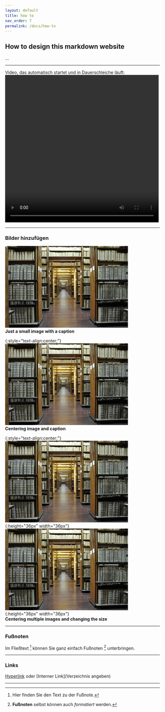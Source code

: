 ```yaml
---
layout: default
title: how to
nav_order: 7
permalink: /docs/how-to
---
```


## How to design this markdown website

...

---

Video, das automatisch startet und in Dauerschleiche läuft:
<video src="../assets/images/time.mp4" type="mp4/video" width="640" height="480" style="max-width:500px;" autoplay="autoplay" loop="loop" controls="controls"></video> 

---

### Bilder hinzufügen

![small-image.jpg](../assets/images/small-image.jpg)
<br>
<b>Just a small image with a caption</b>


{:style="text-align:center;"}
![small-image.jpg](../assets/images/small-image.jpg)
<br>
<b>Centering image and caption</b>


{:style="text-align:center;"}
![small-image.jpg](../assets/images/small-image.jpg){:height="36px" width="36px"}
![small-image.jpg](../assets/images/small-image.jpg){:height="36px" width="36px"}
<br>
<b>Centering multiple images and changing  the size</b>

---

### Fußnoten

Im Fließtext [^1] können Sie ganz einfach Fußnoten [^2] unterbringen.

[^1]: Hier finden Sie den Text zu der Fußnote.
[^2]: **Fußnoten** selbst können auch *formatiert* werden.

---

### Links

[Hyperlink](http://www.kreis-soest.de/familie_soziales/familie/betreuung/kita/kita_karte.php) oder [Interner Link](Verzeichnis angeben)

---
